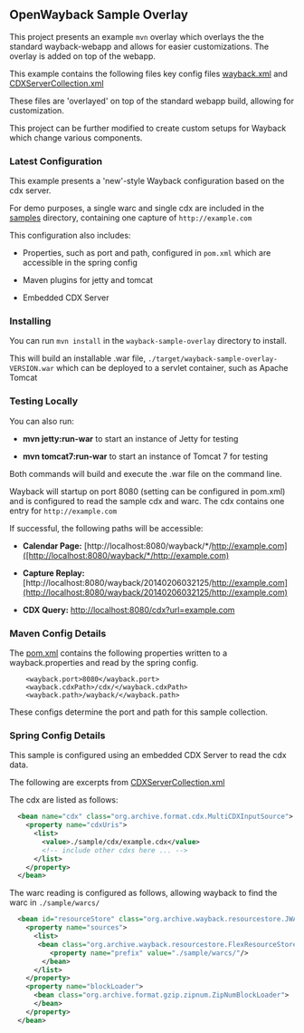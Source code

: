 ## OpenWayback Sample Overlay

This project presents an example `mvn` overlay which overlays the the standard wayback-webapp
and allows for easier customizations. The overlay is added on top of the webapp.

This example contains the following files key config files [wayback.xml](src/main/webapp/WEB-INF/wayback.xml)
and [CDXServerCollection.xml](src/main/webapp/WEB-INF/CDXServerCollection.xml)

These files are 'overlayed' on top of the standard webapp build, allowing for customization.

This project can be further modified to create custom setups for Wayback which change various components.



### Latest Configuration

This example presents a 'new'-style Wayback configuration based on the cdx server.

For demo purposes, a single warc and single cdx are included in the [samples](samples) directory, containing
one capture of `http://example.com`

This configuration also includes:

* Properties, such as port and path, configured in `pom.xml` which are accessible in the spring config

* Maven plugins for jetty and tomcat

* Embedded CDX Server


### Installing

You can run `mvn install` in the `wayback-sample-overlay` directory to install.

This will build an installable .war file, `./target/wayback-sample-overlay-VERSION.war` which can be deployed
to a servlet container, such as Apache Tomcat


### Testing Locally

You can also run:

* **mvn jetty:run-war** to start an instance of Jetty for testing

* **mvn tomcat7:run-war** to start an instance of Tomcat 7 for testing


Both commands will build and execute the .war file on the command line.

Wayback will startup on port 8080 (setting can be configured in pom.xml)
and is configured to read the sample cdx and warc. The cdx contains one entry for `http://example.com`

If successful, the following paths will be accessible:

* **Calendar Page:** [http://localhost:8080/wayback/*/http://example.com]([http://localhost:8080/wayback/*/http://example.com)

* **Capture Replay:** [http://localhost:8080/wayback/20140206032125/http://example.com](http://localhost:8080/wayback/20140206032125/http://example.com)

* **CDX Query:** [http://localhost:8080/cdx?url=example.com](http://localhost:8080/cdx?url=example.com)


### Maven Config Details

The [pom.xml](pom.xml) contains the following properties written to a wayback.properties and read by the spring config.

```
    <wayback.port>8080</wayback.port>
    <wayback.cdxPath>/cdx/</wayback.cdxPath>
    <wayback.path>/wayback/</wayback.path>
```

These configs determine the port and path for this sample collection.


### Spring Config Details

This sample is configured using an embedded CDX Server to read the cdx data.

The following are excerpts from [CDXServerCollection.xml](src/main/webapp/WEB-INF/CDXServerCollection.xml)


The cdx are listed as follows:

```xml
  <bean name="cdx" class="org.archive.format.cdx.MultiCDXInputSource">
    <property name="cdxUris">
      <list>
        <value>./sample/cdx/example.cdx</value>
        <!-- include other cdxs here ... -->
      </list>
    </property>
  </bean>
```


The warc reading is configured as follows, allowing wayback to find the warc
in `./sample/warcs/`


```xml
  <bean id="resourceStore" class="org.archive.wayback.resourcestore.JWATFlexResourceStore">
    <property name="sources">
      <list>
       <bean class="org.archive.wayback.resourcestore.FlexResourceStore$PrefixLookup">
          <property name="prefix" value="./sample/warcs/"/>
        </bean>
      </list>
    </property>
    <property name="blockLoader">
      <bean class="org.archive.format.gzip.zipnum.ZipNumBlockLoader">
      </bean>
    </property>
  </bean>
```

